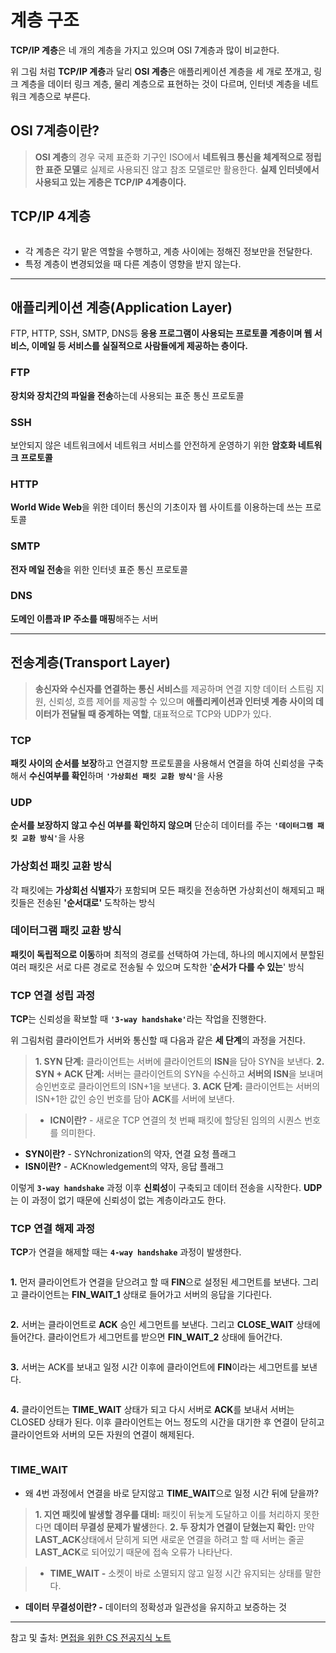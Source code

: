 <h1 id="계층-구조">계층 구조</h1>
<p><strong>TCP/IP 계층</strong>은 네 개의 계층을 가지고 있으며 OSI 7계층과 많이 비교한다.
<img alt="" src="https://velog.velcdn.com/images/gmltn9233/post/3f4af3ab-ba01-4b70-92b6-2b17e902677e/image.png" /></p>
<p>위 그림 처럼 <strong>TCP/IP 계층</strong>과 달리 <strong>OSI 계층</strong>은 애플리케이션 계층을 세 개로 쪼개고, 링크 계층을 데이터 링크 계층, 물리 계층으로 표현하는 것이 다르며, 인터넷 계층을 네트워크 계층으로 부른다.</p>
<h2 id="osi-7계층이란">OSI 7계층이란?</h2>
<blockquote>
<p><strong>OSI 계층</strong>의 경우 국제 표준화 기구인 ISO에서 <strong>네트워크 통신을 체계적으로 정립한 표준 모델</strong>로 실제로 사용되진 않고 참조 모델로만 활용한다. <strong>실제 인터넷에서 사용되고 있는 게층은 TCP/IP 4계층이다.</strong></p>
</blockquote>
<h2 id="tcpip-4계층">TCP/IP 4계층</h2>
<p><img alt="" src="https://velog.velcdn.com/images/gmltn9233/post/ba4faa3c-e288-4111-92c5-0ba03278cd4d/image.png" /></p>
<ul>
<li>각 계층은 각기 맡은 역할을 수행하고, 계층 사이에는 정해진 정보만을 전달한다.</li>
<li>특정 계층이 변경되었을 때 다른 계층이 영향을 받지 않는다.</li>
</ul>
<hr />
<h2 id="애플리케이션-계층application-layer">애플리케이션 계층(Application Layer)</h2>
<p>FTP, HTTP, SSH, SMTP, DNS등 <strong>응용 프로그램이 사용되는 프로토콜 계층이며 웹 서비스, 이메일 등 서비스를 실질적으로 사람들에게 제공하는 층이다.</strong></p>
<h3 id="ftp">FTP</h3>
<p><strong>장치와 장치간의 파일을 전송</strong>하는데 사용되는 표준 통신 프로토콜</p>
<h3 id="ssh">SSH</h3>
<p>보안되지 않은 네트워크에서 네트워크 서비스를 안전하게 운영하기 위한 <strong>암호화 네트워크 프로토콜</strong></p>
<h3 id="http">HTTP</h3>
<p><strong>World Wide Web</strong>을 위한 데이터 통신의 기초이자 웹 사이트를 이용하는데 쓰는 프로토콜</p>
<h3 id="smtp">SMTP</h3>
<p><strong>전자 메일 전송</strong>을 위한 인터넷 표준 통신 프로토콜</p>
<h3 id="dns">DNS</h3>
<p><strong>도메인 이름과 IP 주소를 매핑</strong>해주는 서버</p>
<hr />
<h2 id="전송계층transport-layer">전송계층(Transport Layer)</h2>
<blockquote>
<p><strong>송신자와 수신자를 연결하는 통신 서비스</strong>를 제공하며 연결 지향 데이터 스트림 지원, 신뢰성, 흐름 제어를 제공할 수 있으며 <strong>애플리케이션과 인터넷 계층 사이의 데이터가 전달될 때 중계하는 역할</strong>, 대표적으로 TCP와 UDP가 있다.</p>
</blockquote>
<h3 id="tcp">TCP</h3>
<p><strong>패킷 사이의 순서를 보장</strong>하고 연결지향 프로토콜을 사용해서 연결을 하여 신뢰성을 구축해서 <strong>수신여부를 확인</strong>하며 <strong><code>'가상회선 패킷 교환 방식'</code></strong>을 사용</p>
<h3 id="udp">UDP</h3>
<p><strong>순서를 보장하지 않고 수신 여부를 확인하지 않으며</strong> 단순히 데이터를 주는 <strong><code>'데이터그램 패킷 교환 방식'</code></strong>을 사용</p>
<h3 id="가상회선-패킷-교환-방식">가상회선 패킷 교환 방식</h3>
<p>각 패킷에는 <strong>가상회선 식별자</strong>가 포함되며 모든 패킷을 전송하면 가상회선이 해제되고 패킷들은 전송된 <strong>'순서대로'</strong> 도착하는 방식
<img alt="" src="https://velog.velcdn.com/images/gmltn9233/post/951df819-78d1-454f-a034-8327707d829e/image.png" /></p>
<h3 id="데이터그램-패킷-교환-방식">데이터그램 패킷 교환 방식</h3>
<p><strong>패킷이 독립적으로 이동</strong>하며 최적의 경로를 선택하여 가는데, 하나의 메시지에서 분할된 여러 패킷은 서로 다른 경로로 전송될 수 있으며 도착한 '<strong>순서가 다를 수 있는</strong>' 방식
<img alt="" src="https://velog.velcdn.com/images/gmltn9233/post/4ec5732c-b04d-4105-8a1c-1626b6961765/image.png" /></p>
<h3 id="tcp-연결-성립-과정">TCP 연결 성립 과정</h3>
<p><strong>TCP</strong>는 신뢰성을 확보할 때 <strong><code>'3-way handshake'</code></strong>라는 작업을 진행한다.
<img alt="" src="https://velog.velcdn.com/images/gmltn9233/post/695ad37f-60a3-4472-bd3f-fd5aa4ae6687/image.png" /></p>
<p>위 그림처럼 클라이언트가 서버와 통신할 때 다음과 같은 <strong>세 단계</strong>의 과정을 거친다.</p>
<blockquote>
<p><strong>1. SYN 단계:</strong> 클라이언트는 서버에 클라이언트의 <strong>ISN</strong>을 담아 SYN을 보낸다.
<strong>2. SYN + ACK 단계:</strong> 서버는 클라이언트의 SYN을 수신하고 <strong>서버의 ISN</strong>을 보내며 승인번호로 클라이언트의 ISN+1을 보낸다.
<strong>3. ACK 단계:</strong> 클라이언트는 서버의 ISN+1한 값인 승인 번호를 담아 <strong>ACK</strong>를 서버에 보낸다.</p>
</blockquote>
<blockquote>
<ul>
<li><strong>ICN이란?</strong> - 새로운 TCP 연결의 첫 번째 패킷에 할당된 임의의 시퀀스 번호를 의미한다.</li>
</ul>
</blockquote>
<ul>
<li><strong>SYN이란?</strong> - SYNchronization의 약자, 연결 요청 플래그</li>
<li><strong>ISN이란?</strong> - ACKnowledgement의 약자, 응답 플래그</li>
</ul>
<p>이렇게 <strong><code>3-way handshake</code></strong> 과정 이후 <strong>신뢰성</strong>이 구축되고 데이터 전송을 시작한다. <strong>UDP</strong>는 이 과정이 없기 때문에 신뢰성이 없는 계층이라고도 한다.</p>
<h3 id="tcp-연결-해제-과정">TCP 연결 해제 과정</h3>
<p><strong>TCP</strong>가 연결을 해제할 때는 <strong><code>4-way handshake</code></strong> 과정이 발생한다.</p>
<p><img alt="" src="https://velog.velcdn.com/images/gmltn9233/post/0b4fd163-946d-4e02-8b1a-2be6826d93a4/image.png" /></p>
<p><strong>1.</strong> 먼저 클라이언트가 연결을 닫으려고 할 때 <strong>FIN</strong>으로 설정된 세그먼트를 보낸다. 그리고 클라이언트는 <strong>FIN_WAIT_1</strong> 상태로 들어가고 서버의 응답을 기다린다.</p>
<p><img alt="" src="https://velog.velcdn.com/images/gmltn9233/post/0a02189c-7b8b-4e77-bec1-869eb8f1f43b/image.png" /></p>
<p><strong>2.</strong> 서버는 클라이언트로 <strong>ACK</strong> 승인 세그먼트를 보낸다. 그리고 <strong>CLOSE_WAIT</strong> 상태에 들어간다. 클라이언트가 세그먼트를 받으면 <strong>FIN_WAIT_2</strong> 상태에 들어간다.</p>
<p><img alt="" src="https://velog.velcdn.com/images/gmltn9233/post/18ed0180-ebcb-4266-9a3e-a8a3bf9d3d9c/image.png" /></p>
<p><strong>3.</strong> 서버는 ACK를 보내고 일정 시간 이후에 클라이언트에 <strong>FIN</strong>이라는 세그먼트를 보낸다.</p>
<p><img alt="" src="https://velog.velcdn.com/images/gmltn9233/post/00d89650-fa02-4032-ab65-2433dbe16c05/image.png" /></p>
<p><strong>4.</strong> 클라이언트는 <strong>TIME_WAIT</strong> 상태가 되고 다시 서버로 <strong>ACK</strong>를 보내서 서버는 CLOSED 상태가 된다. 이후 클라이언트는 어느 정도의 시간을 대기한 후 연결이 닫히고 클라이언트와 서버의 모든 자원의 연결이 해제된다.</p>
<p><img alt="" src="https://velog.velcdn.com/images/gmltn9233/post/207179c0-26eb-4ec3-929e-e78366549ceb/image.png" /></p>
<h3 id="time_wait">TIME_WAIT</h3>
<ul>
<li>왜 4번 과정에서 연결을 바로 닫지않고 <strong>TIME_WAIT</strong>으로 일정 시간 뒤에 닫을까?</li>
</ul>
<blockquote>
<p><strong>1. 지연 패킷에 발생할 경우를 대비:</strong> 패킷이 뒤늦게 도달하고 이를 처리하지 못한다면 <strong>데이터 무결성 문제가 발생</strong>한다.
<strong>2. 두 장치가 연결이 닫혔는지 확인:</strong> 만약 <strong>LAST_ACK</strong>상태에서 닫히게 되면 새로운 연결을 하려고 할 때 서버는 줄곧 <strong>LAST_ACK</strong>로 되어있기 때문에 접속 오류가 나타난다.</p>
</blockquote>
<blockquote>
<ul>
<li><strong>TIME_WAIT -</strong> 소켓이 바로 소멸되지 않고 일정 시간 유지되는 상태를 말한다.</li>
</ul>
</blockquote>
<ul>
<li><strong>데이터 무결성이란? -</strong> 데이터의 정확성과 일관성을 유지하고 보증하는 것</li>
</ul>
<hr />
<p>참고 및 출처: <a href="https://www.yes24.com/Product/Goods/109317449">면접을 위한 CS 전공지식 노트</a></p>